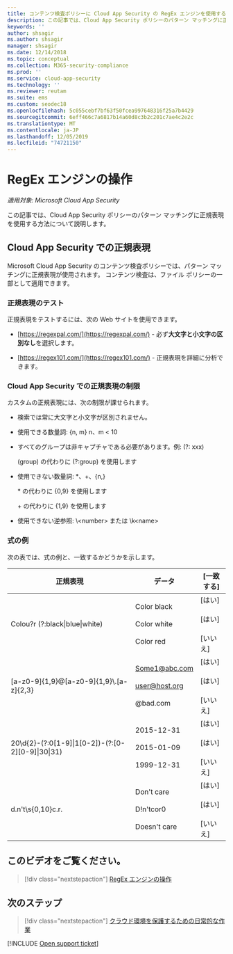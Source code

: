 ```yaml
---
title: コンテンツ検査ポリシーに Cloud App Security の RegEx エンジンを使用する
description: この記事では、Cloud App Security ポリシーのパターン マッチングに正規表現を使用する方法について説明します。
keywords: ''
author: shsagir
ms.author: shsagir
manager: shsagir
ms.date: 12/14/2018
ms.topic: conceptual
ms.collection: M365-security-compliance
ms.prod: ''
ms.service: cloud-app-security
ms.technology: ''
ms.reviewer: reutam
ms.suite: ems
ms.custom: seodec18
ms.openlocfilehash: 5c055cebf7bf63f50fcea997648316f25a7b4429
ms.sourcegitcommit: 6eff466c7a6817b14a60d8c3b2c201c7ae4c2e2c
ms.translationtype: MT
ms.contentlocale: ja-JP
ms.lasthandoff: 12/05/2019
ms.locfileid: "74721150"
---
```

# <a name="working-with-the-regex-engine"></a>RegEx エンジンの操作

*適用対象: Microsoft Cloud App Security*

この記事では、Cloud App Security ポリシーのパターン マッチングに正規表現を使用する方法について説明します。

## <a name="regular-expressions-in-cloud-app-security"></a>Cloud App Security での正規表現

Microsoft Cloud App Security のコンテンツ検査ポリシーでは、パターン マッチングに正規表現が使用されます。 コンテンツ検査は、ファイル ポリシーの一部として適用できます。

### <a name="testing-regular-expressions"></a>正規表現のテスト

正規表現をテストするには、次の Web サイトを使用できます。

- [https://regexpal.com/](https://regexpal.com/) - 必ず**大文字と小文字の区別なし**を選択します。

- [https://regex101.com/](https://regex101.com/) - 正規表現を詳細に分析できます。

### <a name="limitations-of-regular-expressions-in-cloud-app-security"></a>Cloud App Security での正規表現の制限

カスタムの正規表現には、次の制限が課せられます。

- 検索では常に大文字と小文字が区別されません。

- 使用できる数量詞: {n, m} n、m < 10

- すべてのグループは非キャプチャである必要があります。例: (?: xxx)

    (group) の代わりに (?:group) を使用します

- 使用できない数量詞: *、+、{n,}

    \* の代わりに {0,9} を使用します

    \+ の代わりに {1,9} を使用します

- 使用できない逆参照: \\<number\> または \k\<name>

### <a name="example-expressions"></a>式の例

次の表では、式の例と、一致するかどうかを示します。

|              正規表現              |                     データ                     |      [一致する]      |
|---------------------------------------------------------------|---------------------------------------------------------------|------------------------------------|
|            Colou?r (?:black&#124;blue&#124;white)             |   Color black<br /><br /> Color white<br /><br /> Color red   | [はい]<br /><br /> [はい]<br /><br /> [いいえ] |
|           [a-z0-9]{1,9}@[a-z0-9]{1,9}\\.[a-z]{2,3}            | Some1@abc.com<br /><br /> user@host.org<br /><br /> @bad.com  | [はい]<br /><br /> [はい]<br /><br /> [いいえ] |
| 20\d{2}-(?:0[1-9]&#124;1[0-2])-(?:[0-2][0-9]&#124;30&#124;31) |   2015-12-31<br /><br /> 2015-01-09<br /><br /> 1999-12-31    | [はい]<br /><br /> [はい]<br /><br /> [いいえ] |
|                       d.n't\s{0,10}c.r.                       | Don't     care<br /><br /> D!n'tcor0<br /><br /> Doesn't care | [はい]<br /><br /> [はい]<br /><br /> [いいえ] |

## <a name="check-out-this-video"></a>このビデオをご覧ください。

> [!div class="nextstepaction"]
> [RegEx エンジンの操作](https://channel9.msdn.com/Shows/Microsoft-Security/Microsoft-Cloud-App-Security-Working-with-the-Regex-Engine)

## <a name="next-steps"></a>次のステップ

> [!div class="nextstepaction"]
> [クラウド環境を保護するための日常的な作業](daily-activities-to-protect-your-cloud-environment.md)

[!INCLUDE [Open support ticket](includes/support.md)]
